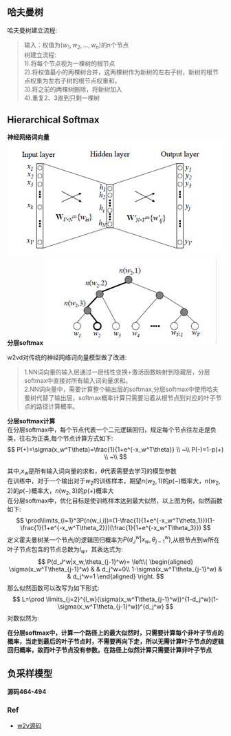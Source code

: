

## **哈夫曼树**
哈夫曼树建立流程:

>输入：权值为$(w_1,w_2,...,w_n)$的n个节点  
>树建立流程:  
>1).将每个节点视为一棵树的根节点  
>2).将权值最小的两棵树合并，这两棵树作为新树的左右子树，新树的根节点权重为左右子树的根节点权重和。  
>3).将之前的两棵树删除，将新树加入  
>4).重复2、3直到只剩一棵树

## **Hierarchical Softmax**
**神经网络词向量**
![神经网络词向量](pics/神经网络词向量网络结构.png)
**分层softmax**
![分层softmax](pics/分层softmax.png)


w2vd对传统的神经网络词向量模型做了改进:
> 1.NN词向量的输入层通过一层线性变换+激活函数映射到隐藏层，分层softmax中直接对所有输入词向量求和。   
> 2.NN词向量中，需要计算整个输出层的softmax,分层softmax中使用哈夫曼树代替了输出层，softmax概率计算只需要沿着从根节点到对应的叶子节点的路径计算概率。

**分层softmax计算**  
在分层softmax中，每个节点代表一个二元逻辑回归，规定每个节点往左走是负类，往右为正类,每个节点计算方式如下:
$$
P(+)=\sigma(x_w^T\theta)=\frac{1}{1+e^{-x_w^T\theta}} \\
~\\
P(-)=1-p(+) \\
~\\
$$

其中,$x_w$是所有输入词向量的求和，$\theta$代表需要去学习的模型参数  
在训练中，对于一个输出对于$w_2$的训练样本，期望$n(w_2,1)$的$p(-)$概率大，$n(w_2,2)$的$p(-)$概率大，$n(w_2,3)$的$p(+)$概率大  
在分层softmax中，优化目标是使训练样本达到最大似然，以上图为例，似然函数如下:
$$
\prod\limits_{i=1}^3P(n(w_i,i))=(1-\frac{1}{1+e^{-x_w^T\theta_1}})(1-\frac{1}{1+e^{-x_w^T\theta_2}})(\frac{1}{1+e^{-x_w^T\theta_3}})
$$
定义霍夫曼树某一个节点$j$的逻辑回归概率为$P(d_J^w|x_w,\theta_{j-1}^w)$,从根节点到w所在叶子节点包含的节点总数为$l_w$，其表达式为:
$$
P(d_J^w|x_w,\theta_{j-1}^w)=
\left\{ 
\begin{aligned}
\sigma(x_w^T\theta_{j-1}^w) & & d_j^w=0\\
1-\sigma(x_w^T\theta_{j-1}^w) & & d_j^w=1
\end{aligned}
\right.
$$
那么似然函数可以改写为如下形式:
$$
L=\prod \limits_{j=2}^{l_w}(\sigma(x_w^T\theta_{j-1}^w))^{1-d_j^w}(1-\sigma(x_w^T\theta_{j-1}^w))^{d_j^w}
$$
对数似然为:


**在分层softmax中，计算一个路径上的最大似然时，只需要计算每个非叶子节点的概率，当走到最后的叶子节点时，不需要再向下走，所以无需计算叶子节点的逻辑回归概率，故而叶子节点没有参数。在路径上似然计算只需要计算非叶子节点**   


## **负采样模型**

**源码464-494**


### **Ref**
- [w2v源码](https://github.com/tmikolov/word2vec/blob/master/word2vec.c)
